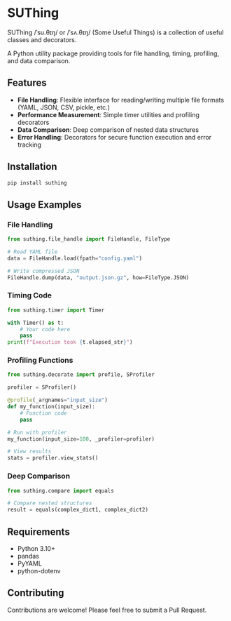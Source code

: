 # SUThing

SUThing /ˈsu.θɪŋ/ or /ˈsʌ.θɪŋ/ (Some Useful Things) is a collection of useful classes and decorators.  

A Python utility package providing tools for file handling, timing, profiling, and data comparison.

## Features

- **File Handling**: Flexible interface for reading/writing multiple file formats (YAML, JSON, CSV, pickle, etc.)
- **Performance Measurement**: Simple timer utilities and profiling decorators
- **Data Comparison**: Deep comparison of nested data structures
- **Error Handling**: Decorators for secure function execution and error tracking

## Installation

```bash
pip install suthing
```

## Usage Examples

### File Handling

```python
from suthing.file_handle import FileHandle, FileType

# Read YAML file
data = FileHandle.load(fpath="config.yaml")

# Write compressed JSON
FileHandle.dump(data, "output.json.gz", how=FileType.JSON)
```

### Timing Code

```python
from suthing.timer import Timer

with Timer() as t:
    # Your code here
    pass
print(f"Execution took {t.elapsed_str}")
```

### Profiling Functions

```python
from suthing.decorate import profile, SProfiler

profiler = SProfiler()

@profile(_argnames="input_size")
def my_function(input_size):
    # Function code
    pass

# Run with profiler
my_function(input_size=100, _profiler=profiler)

# View results
stats = profiler.view_stats()
```

### Deep Comparison

```python
from suthing.compare import equals

# Compare nested structures
result = equals(complex_dict1, complex_dict2)
```

## Requirements

- Python 3.10+
- pandas
- PyYAML
- python-dotenv

## Contributing

Contributions are welcome! Please feel free to submit a Pull Request.